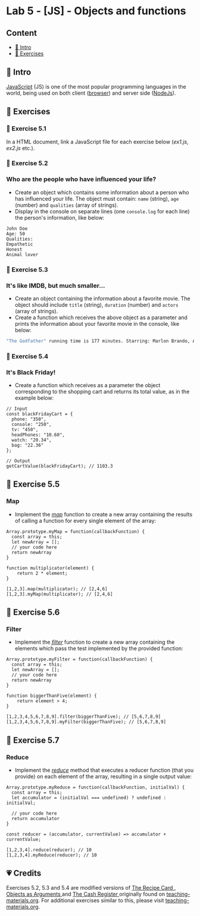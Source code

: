 # Lab 5 - [JS] - Objects and functions

## Content

- [🦉 Intro](#-Intro)
- [🎢 Exercises](#-Exercises)

## 🦉 Intro

[JavaScript](https://ro.wikipedia.org/wiki/JavaScript) (JS) is one of the most popular programming languages ​​in the world, being used on both client ([browser](https://en.wikipedia.org/wiki/Web_browser)) and server side ([NodeJs](https://nodejs.org/en/)).

## 🎢 Exercises

### 💪 Exercise 5.1

In a HTML document, link a JavaScript file for each exercise below (_ex1.js_, _ex2.js_ etc.).

### 💪 Exercise 5.2

### Who are the people who have influenced your life?

- Create an object which contains some information about a person who has influenced your life. The object must contain: `name` (string), `age` (number) and `qualities` (array of strings).
- Display in the console on separate lines (one `console.log` for each line) the person's information, like below:

```JS
John Doe
Age: 50
Qualities:
Empathetic
Honest
Animal lover
```

### 💪 Exercise 5.3

### It's like IMDB, but much smaller...

- Create an object containing the information about a favorite movie. The object should include `title` (string), `duration` (number) and `actors` (array of strings).
- Create a function which receives the above object as a parameter and prints the information about your favorite movie in the console, like below:

```bash
"The Godfather" running time is 177 minutes. Starring: Marlon Brando, Al Pacino, James Caan, Richard Castellano"
```

### 💪 Exercise 5.4

### It's Black Friday!

- Create a function which receives as a parameter the object corresponding to the shopping cart and returns its total value, as in the example below:

```JS
// Input
const blackFridayCart = {
  phone: "350",
  console: "250",
  tv: "450",
  headPhones: "10.60",
  watch: "20.34",
  bag: "22.36"
};

// Output
getCartValue(blackFridayCart); // 1103.3
```

## 🎁 Exercise 5.5

### Map

- Implement the _[map](https://developer.mozilla.org/en-US/docs/Web/JavaScript/Reference/Global_Objects/Array/map)_ function to create a new array containing the results of calling a function for every single element of the array:

```JS
Array.prototype.myMap = function(callbackFunction) {
  const array = this;
  let newArray = [];
  // your code here
  return newArray
}

function multiplicator(element) {
    return 2 * element;
}

[1,2,3].map(multiplicator); // [2,4,6]
[1,2,3].myMap(multiplicator); // [2,4,6]
```

## 🎁 Exercise 5.6

### Filter

- Implement the _[filter](https://developer.mozilla.org/en-US/docs/Web/JavaScript/Reference/Global_Objects/Array/filter)_ function to create a new array containing the elements which pass the test implemented by the provided function:

```JS
Array.prototype.myFilter = function(callbackFunction) {
  const array = this;
  let newArray = [];
  // your code here
  return newArray
}

function biggerThanFive(element) {
    return element > 4;
}

[1,2,3,4,5,6,7,8,9].filter(biggerThanFive); // [5,6,7,8,9]
[1,2,3,4,5,6,7,8,9].myFilter(biggerThanFive); // [5,6,7,8,9]
```

## 🎁 Exercise 5.7

### Reduce

- Implement the _[reduce](https://developer.mozilla.org/en-US/docs/Web/JavaScript/Reference/Global_Objects/Array/reduce)_ method that executes a reducer function (that you provide) on each element of the array, resulting in a single output value:

```JS
Array.prototype.myReduce = function(callbackFunction, initialVal) {
  const array = this;
  let accumulator = (initialVal === undefined) ? undefined : initialVal;

  // your code here
  return accumulator
}

const reducer = (accumulator, currentValue) => accumulator + currentValue;

[1,2,3,4].reduce(reducer); // 10
[1,2,3,4].myReduce(reducer); // 10
```

## 💗 Credits

Exercises 5.2, 5.3 and 5.4 are modified versions of [The Recipe Card
](https://www.teaching-materials.org/javascript/exercises/objects), [Objects as Arguments
](https://www.teaching-materials.org/javascript/exercises/objectarguments) and [The Cash Register
](https://www.teaching-materials.org/javascript/exercises/cashregister) originally found on [teaching-materials.org](teaching-materials.org). For additional exercises similar to this, please visit [teaching-materials.org](teaching-materials.org).